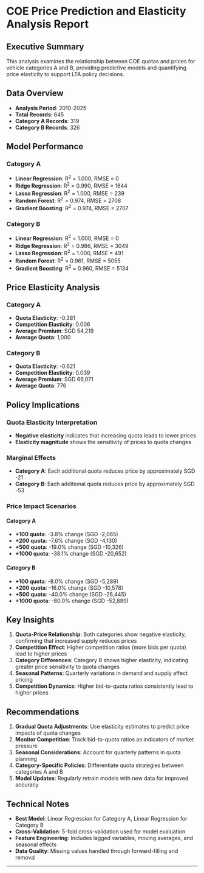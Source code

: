 
# COE Price Prediction and Elasticity Analysis Report

## Executive Summary

This analysis examines the relationship between COE quotas and prices for vehicle categories A and B, 
providing predictive models and quantifying price elasticity to support LTA policy decisions.

## Data Overview

- **Analysis Period**: 2010-2025
- **Total Records**: 645
- **Category A Records**: 319
- **Category B Records**: 326

## Model Performance

### Category A
- **Linear Regression**: R<sup>2</sup> = 1.000, RMSE = 0
- **Ridge Regression**: R<sup>2</sup> = 0.990, RMSE = 1644
- **Lasso Regression**: R<sup>2</sup> = 1.000, RMSE = 239
- **Random Forest**: R<sup>2</sup> = 0.974, RMSE = 2708
- **Gradient Boosting**: R<sup>2</sup> = 0.974, RMSE = 2707

### Category B
- **Linear Regression**: R<sup>2</sup> = 1.000, RMSE = 0
- **Ridge Regression**: R<sup>2</sup> = 0.986, RMSE = 3049
- **Lasso Regression**: R<sup>2</sup> = 1.000, RMSE = 491
- **Random Forest**: R<sup>2</sup> = 0.961, RMSE = 5055
- **Gradient Boosting**: R<sup>2</sup> = 0.960, RMSE = 5134

## Price Elasticity Analysis

### Category A
- **Quota Elasticity**: -0.381
- **Competition Elasticity**: 0.006
- **Average Premium**: SGD 54,219
- **Average Quota**: 1,000

### Category B
- **Quota Elasticity**: -0.621
- **Competition Elasticity**: 0.039
- **Average Premium**: SGD 66,071
- **Average Quota**: 776

## Policy Implications

### Quota Elasticity Interpretation
- **Negative elasticity** indicates that increasing quota leads to lower prices
- **Elasticity magnitude** shows the sensitivity of prices to quota changes

### Marginal Effects
- **Category A**: Each additional quota reduces price by approximately SGD -21
- **Category B**: Each additional quota reduces price by approximately SGD -53

### Price Impact Scenarios

#### Category A
- **+100 quota**: -3.8% change (SGD -2,065)
- **+200 quota**: -7.6% change (SGD -4,130)
- **+500 quota**: -19.0% change (SGD -10,326)
- **+1000 quota**: -38.1% change (SGD -20,652)

#### Category B
- **+100 quota**: -8.0% change (SGD -5,289)
- **+200 quota**: -16.0% change (SGD -10,578)
- **+500 quota**: -40.0% change (SGD -26,445)
- **+1000 quota**: -80.0% change (SGD -52,889)

## Key Insights

1. **Quota-Price Relationship**: Both categories show negative elasticity, confirming that increased supply reduces prices
2. **Competition Effect**: Higher competition ratios (more bids per quota) lead to higher prices
3. **Category Differences**: Category B shows higher elasticity, indicating greater price sensitivity to quota changes
4. **Seasonal Patterns**: Quarterly variations in demand and supply affect pricing
5. **Competition Dynamics**: Higher bid-to-quota ratios consistently lead to higher prices

## Recommendations

1. **Gradual Quota Adjustments**: Use elasticity estimates to predict price impacts of quota changes
2. **Monitor Competition**: Track bid-to-quota ratios as indicators of market pressure
3. **Seasonal Considerations**: Account for quarterly patterns in quota planning
4. **Category-Specific Policies**: Differentiate quota strategies between categories A and B
5. **Model Updates**: Regularly retrain models with new data for improved accuracy

## Technical Notes

- **Best Model**: Linear Regression for Category A, Linear Regression for Category B
- **Cross-Validation**: 5-fold cross-validation used for model evaluation
- **Feature Engineering**: Includes lagged variables, moving averages, and seasonal effects
- **Data Quality**: Missing values handled through forward-filling and removal

---

        